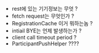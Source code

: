 

- rest에 있는 기기정보는 무엇 ?
- fetch request는 무엇인가 ?
- RegistrationCache 이거 뭐하는놈 ?
- intiail BYE는 언제 발생하는가 ?
- client call timeout period ?
- ParticipantPushHelper ???? 
